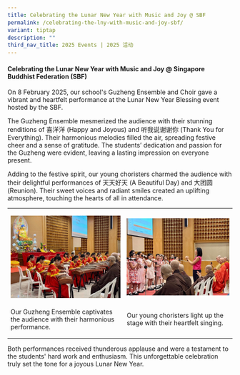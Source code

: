 ```yaml
---
title: Celebrating the Lunar New Year with Music and Joy @ SBF
permalink: /celebrating-the-lny-with-music-and-joy-sbf/
variant: tiptap
description: ""
third_nav_title: 2025 Events | 2025 活动
---
```

<h4><strong>Celebrating the Lunar New Year with Music and Joy @ Singapore Buddhist Federation (SBF)</strong></h4>
<p>On 8 February 2025, our school's Guzheng Ensemble and Choir gave a vibrant
and heartfelt performance at the Lunar New Year Blessing event hosted by
the SBF.</p>
<p>The Guzheng Ensemble mesmerized the audience with their stunning renditions
of 喜洋洋 (Happy and Joyous) and 听我说谢谢你 (Thank You for Everything). Their
harmonious melodies filled the air, spreading festive cheer and a sense
of gratitude. The students’ dedication and passion for the Guzheng were
evident, leaving a lasting impression on everyone present.</p>
<p>Adding to the festive spirit, our young choristers charmed the audience
with their delightful performances of 天天好天 (A Beautiful Day) and 大团圆 (Reunion).
Their sweet voices and radiant smiles created an uplifting atmosphere,
touching the hearts of all in attendance.</p>
<table style="minWidth: 50px">
<colgroup>
<col>
<col>
</colgroup>
<tbody>
<tr>
<td rowspan="1" colspan="1">
<p></p>
<div class="isomer-image-wrapper">
<img style="width: 100%" height="auto" width="100%" alt="" src="/images/LNY_SBF_photo_1.gif">
</div>
</td>
<td rowspan="1" colspan="1">
<p></p>
<div class="isomer-image-wrapper">
<img style="width: 100%" height="auto" width="100%" alt="" src="/images/LNY_SBF_photo_2.gif">
</div>
</td>
</tr>
<tr>
<td rowspan="1" colspan="1">
<p>Our Guzheng Ensemble captivates the audience with their harmonious performance.</p>
</td>
<td rowspan="1" colspan="1">
<p>Our young choristers light up the stage with their heartfelt singing.</p>
</td>
</tr>
</tbody>
</table>
<p>Both performances received thunderous applause and were a testament to
the students' hard work and enthusiasm. This unforgettable celebration
truly set the tone for a joyous Lunar New Year.</p>